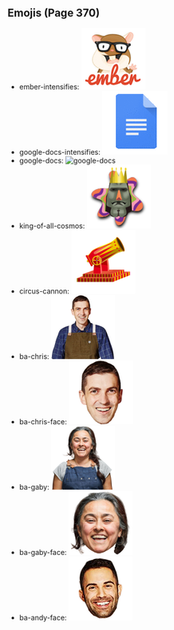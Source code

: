 
## Emojis (Page 370)

* ember-intensifies: ![ember-intensifies](output/ember-intensifies.gif)
* google-docs-intensifies: ![google-docs-intensifies](output/google-docs-intensifies.gif)
* google-docs: ![google-docs](output/google-docs)
* king-of-all-cosmos: ![king-of-all-cosmos](output/king-of-all-cosmos.png)
* circus-cannon: ![circus-cannon](output/circus-cannon.png)
* ba-chris: ![ba-chris](output/ba-chris.png)
* ba-chris-face: ![ba-chris-face](output/ba-chris-face.png)
* ba-gaby: ![ba-gaby](output/ba-gaby.png)
* ba-gaby-face: ![ba-gaby-face](output/ba-gaby-face.png)
* ba-andy-face: ![ba-andy-face](output/ba-andy-face.png)
